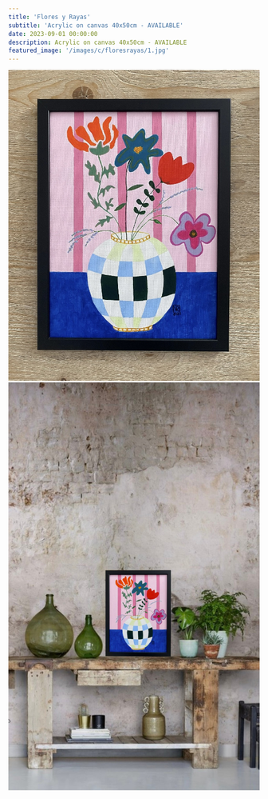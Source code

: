 ```yaml
---
title: 'Flores y Rayas'
subtitle: 'Acrylic on canvas 40x50cm - AVAILABLE'
date: 2023-09-01 00:00:00
description: Acrylic on canvas 40x50cm - AVAILABLE
featured_image: '/images/c/floresrayas/1.jpg'
---
```


<div class="gallery" data-columns="1">
	<img src="/images/c/floresrayas/1.jpg">
	<img src="/images/c/floresrayas/2.jpg">
</div>

